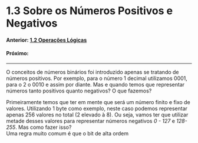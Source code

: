 <link rel="stylesheet" href="css/style.css">

# 1.3 Sobre os Números Positivos e Negativos



#### Anterior: [1.2 Operações Lógicas](./operacoes_logicas.md)
#### Próximo: []()

---

O conceitos de números binários foi introduzido apenas se tratando de números positivos. Por exemplo, para o número 1 decimal utilizamos 0001, para o 2 o 0010 e assim por diante. Mas e quando temos que representar números tanto positivos quanto negativos? O que fazemos?  

Primeiramente temos que ter em mente que será um número finito e fixo de valores. Utilizando 1 byte como exemplo, neste caso podemos representar apenas 256 valores no total (2 elevado à 8). Ou seja, vamos ter que utilizar  metade desses valores para representar números negativos *0 - 127* e *128-255*. Mas como fazer isso?  
Uma regra muito comum é que o bit de alta ordem 